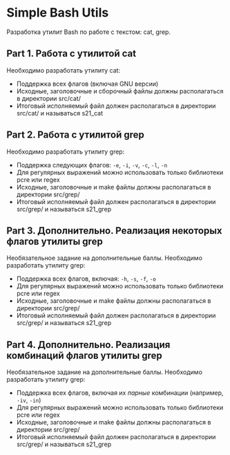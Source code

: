 # Simple Bash Utils

Разработка утилит Bash по работе с текстом: cat, grep.


## Part 1. Работа с утилитой cat

Необходимо разработать утилиту cat:
- Поддержка всех флагов (включая GNU версии)
- Исходные, заголовочные и сборочный файлы должны располагаться в директории src/cat/
- Итоговый исполняемый файл должен располагаться в директории src/cat/ и называться s21_cat

## Part 2. Работа с утилитой grep

Необходимо разработать утилиту grep:
- Поддержка следующих флагов: `-e`, `-i`, `-v`, `-c`, `-l`, `-n`
- Для регулярных выражений можно использовать только библиотеки pcre или regex  
- Исходные, заголовочные и make файлы должны располагаться в директории src/grep/
- Итоговый исполняемый файл должен располагаться в директории src/grep/ и называться s21_grep

## Part 3. Дополнительно. Реализация некоторых флагов утилиты grep

Необязательное задание на дополнительные баллы. Необходимо разработать утилиту grep:
- Поддержка всех флагов, включая: `-h`, `-s`, `-f`, `-o`
- Для регулярных выражений можно использовать только библиотеки pcre или regex  
- Исходные, заголовочные и make файлы должны располагаться в директории src/grep/
- Итоговый исполняемый файл должен располагаться в директории src/grep/ и называться s21_grep

## Part 4. Дополнительно. Реализация комбинаций флагов утилиты grep

Необязательное задание на дополнительные баллы. Необходимо разработать утилиту grep:
- Поддержка всех флагов, включая их _парные_ комбинации (например, `-iv`, `-in`)
- Для регулярных выражений можно использовать только библиотеки pcre или regex
- Исходные, заголовочные и make файлы должны располагаться в директории src/grep/
- Итоговый исполняемый файл должен располагаться в директории src/grep/ и называться s21_grep
